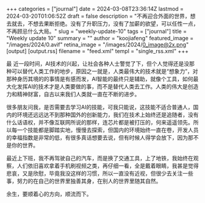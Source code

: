 +++
categories = ["journal"]
date = 2024-03-08T23:36:14Z
lastmod = 2024-03-20T01:06:52Z
draft = false
description = "不再迎合外面的世界，想去就去，不想去果断拒绝。没有了升职压力，没有了加薪的欲望，可以任性一点，不再顾忌什么大局。"
slug = "weekly-update-10"
tags = ["journal"]
title = "Weekly update 10"
summary = ""
author = "koojiafeng"
featured_image = "/images/2024/0.avif"
retina_image =  "/images/2024/0_image@2x.png"
[output]
    [output.rss]
        filename = "feed.xml"
        templ = "single_rss.xml"
+++
<p class="has-dropcap">
<span aria-labelledby="word--first" role="text">
 <span aria-hidden="true">
  <span class="dropcap">最</span>
 </span>
</span>近一段时间，AI技术的兴起，让社会各种人士警觉了下，但个人觉得还是没那种可以替代人类工作的地步，原因之一就是，人类最伟大的技术就是“想象力”，对那种身历其境的的事情是有感而发，AI智能的最终只是辅助，就像个工具，如何最大化发挥AI的技术才是人类要做的事，而不是替代人类去工作。人类的伟大是创造力和精神财富，自古以来我们人类就一直在不断的进步。
</p>
很多朋友问我，是否需要去学习AI的技能，可我只能说，这技能不适合普通人，国内的环境还远远达不到那种国外的创新能力，我们在技术上始终还是追随者，没有什么话语权，并不像互联网所说的那样，连芯片都是被打压的，何来遥遥领先。所以每一个技能都是脚踏实地，慢慢去探索，但国内的环境始终一直在卷，开发人员的幸福指数是非常的低，有很多真话想要去说，但有时候人得学会放下，因为那不是你的世界。

最近上下班，我不再驾驶自己的汽车，而是换了交通工具，上了地铁，我始终在观察，人们依旧喜欢拿着手机刷视频之类，再仔细一看，全是戴着眼睛，我甚是觉得悲哀，又是欣慰，毕竟我没这样的习惯，所以一直没有近视，但很少去关注一些事，努力的在自己的世界里独善其身，在别人的世界里随其自然。   

余生，要顺着心的方向，顺流而下。
